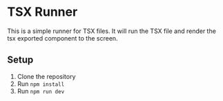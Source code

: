 # TSX Runner

This is a simple runner for TSX files. It will run the TSX file and render the tsx exported component to the screen.

## Setup

1. Clone the repository
2. Run `npm install`
3. Run `npm run dev`
